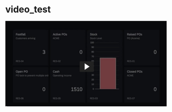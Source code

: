 # video_test

[![IMAGE ALT TEXT](https://github.com/scootersi/video_test/blob/master/resource_6_test_dashboard.png)](https://video.sap.com/media/t/1_03xj43q5 "Resource 6 Test")

